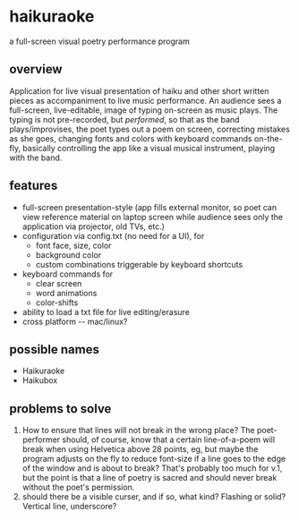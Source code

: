 # haikuraoke

a full-screen visual poetry performance program

## overview

Application for live visual presentation of haiku and other short written pieces as accompaniment to live music performance. An audience sees a full-screen, live-editable, image of typing on-screen as music plays. The typing is not pre-recorded, but *performed*, so that as the band plays/improvises, the poet types out a poem on screen, correcting mistakes as she goes, changing fonts and colors with keyboard commands on-the-fly, basically controlling the app like a visual musical instrument, playing with the band. 


## features

- full-screen presentation-style (app fills external monitor, so poet can view reference material on laptop screen while audience sees only the application via projector, old TVs, etc.)
- configuration via config.txt (no need for a UI), for 
	- font face, size, color
	- background color
	- custom combinations triggerable by keyboard shortcuts
- keyboard commands for 
	- clear screen
	- word animations
	- color-shifts
- ability to load a txt file for live editing/erasure
- cross platform -- mac/linux?


## possible names

- Haikuraoke
- Haikubox


## problems to solve

1. How to ensure that lines will not break in the wrong place? The poet-performer should, of course, know that a certain line-of-a-poem will break when using Helvetica above 28 points, eg, but maybe the program adjusts on the fly to reduce font-size if a line goes to the edge of the window and is about to break? That's probably too much for v.1, but the point is that a line of poetry is sacred and should never break without the poet's permission.
2. should there be a visible curser, and if so, what kind? Flashing or solid? Vertical line, underscore?
